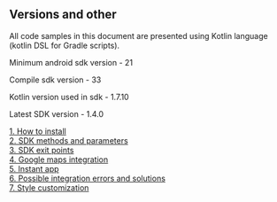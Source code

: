 ## Versions and other

All code samples in this document are presented using Kotlin language (kotlin DSL for Gradle scripts).

Minimum android sdk version - 21

Compile sdk version - 33

Kotlin version used in sdk - 1.7.10  

Latest SDK version - 1.4.0  

[1. How to install](how_to_install.md)  
[2. SDK methods and parameters](methods_and_parameters.md)  
[3. SDK exit points](sdk_exit_points.md)  
[4. Google maps integration](maps_integration.md)  
[5. Instant app](instant-app.md)  
[6. Possible integration errors and solutions](errors_sollutions.md)  
[7. Style customization](style_customization.md)  
